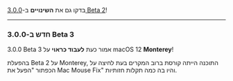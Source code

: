 בדקו גם את **השינויים** ב-[3.0.0 Beta 2](https://github.com/noah-nuebling/mac-mouse-fix/releases/tag/3.0.0-Beta-2)!

---

### חדש ב-3.0.0 Beta 3

3.0.0 Beta 3 אמור כעת **לעבוד כראוי** על macOS 12 **Monterey**!

בהפעלת Beta 2 על Monterey, התוכנה הייתה קורסת ברוב המקרים בעת לחיצה על הכפתור "הפעל את Mac Mouse Fix" והיו בה כמה תקלות חזותיות.